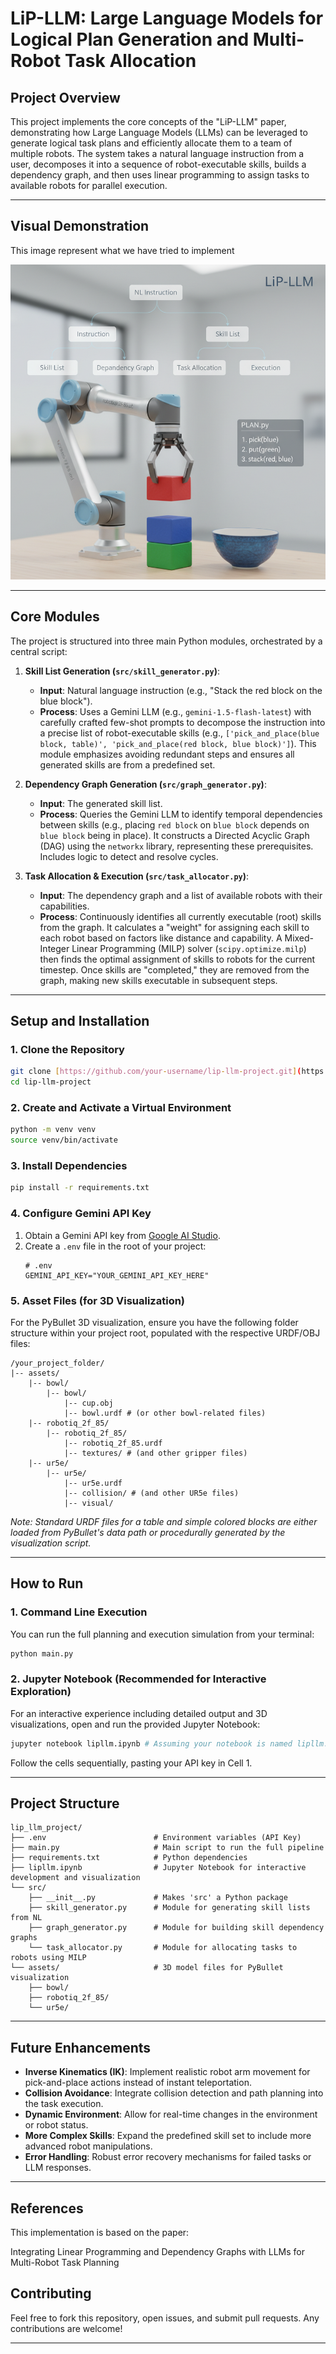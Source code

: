 # LiP-LLM: Large Language Models for Logical Plan Generation and Multi-Robot Task Allocation

## Project Overview

This project implements the core concepts of the "LiP-LLM" paper, demonstrating how Large Language Models (LLMs) can be leveraged to generate logical task plans and efficiently allocate them to a team of multiple robots. The system takes a natural language instruction from a user, decomposes it into a sequence of robot-executable skills, builds a dependency graph, and then uses linear programming to assign tasks to available robots for parallel execution.

---

## Visual Demonstration

This image represent what we have tried to implement 

![LiP-LLM Overview](assets/plot.png)

---

## Core Modules

The project is structured into three main Python modules, orchestrated by a central script:

1.  **Skill List Generation (`src/skill_generator.py`)**:
    * **Input**: Natural language instruction (e.g., "Stack the red block on the blue block").
    * **Process**: Uses a Gemini LLM (e.g., `gemini-1.5-flash-latest`) with carefully crafted few-shot prompts to decompose the instruction into a precise list of robot-executable skills (e.g., `['pick_and_place(blue block, table)', 'pick_and_place(red block, blue block)']`). This module emphasizes avoiding redundant steps and ensures all generated skills are from a predefined set.

2.  **Dependency Graph Generation (`src/graph_generator.py`)**:
    * **Input**: The generated skill list.
    * **Process**: Queries the Gemini LLM to identify temporal dependencies between skills (e.g., placing `red block` on `blue block` depends on `blue block` being in place). It constructs a Directed Acyclic Graph (DAG) using the `networkx` library, representing these prerequisites. Includes logic to detect and resolve cycles.

3.  **Task Allocation & Execution (`src/task_allocator.py`)**:
    * **Input**: The dependency graph and a list of available robots with their capabilities.
    * **Process**: Continuously identifies all currently executable (root) skills from the graph. It calculates a "weight" for assigning each skill to each robot based on factors like distance and capability. A Mixed-Integer Linear Programming (MILP) solver (`scipy.optimize.milp`) then finds the optimal assignment of skills to robots for the current timestep. Once skills are "completed," they are removed from the graph, making new skills executable in subsequent steps.

---

## Setup and Installation

### 1. Clone the Repository

```bash
git clone [https://github.com/your-username/lip-llm-project.git](https://github.com/your-username/lip-llm-project.git) # Replace with your repo URL
cd lip-llm-project
````

### 2\. Create and Activate a Virtual Environment

```bash
python -m venv venv
source venv/bin/activate
```

### 3\. Install Dependencies

```bash
pip install -r requirements.txt
```

### 4\. Configure Gemini API Key

1.  Obtain a Gemini API key from [Google AI Studio](https://aistudio.google.com/).
2.  Create a `.env` file in the root of your project:
    ```
    # .env
    GEMINI_API_KEY="YOUR_GEMINI_API_KEY_HERE"
    ```

### 5\. Asset Files (for 3D Visualization)

For the PyBullet 3D visualization, ensure you have the following folder structure within your project root, populated with the respective URDF/OBJ files:

```
/your_project_folder/
|-- assets/
    |-- bowl/
        |-- bowl/
            |-- cup.obj
            |-- bowl.urdf # (or other bowl-related files)
    |-- robotiq_2f_85/
        |-- robotiq_2f_85/
            |-- robotiq_2f_85.urdf
            |-- textures/ # (and other gripper files)
    |-- ur5e/
        |-- ur5e/
            |-- ur5e.urdf
            |-- collision/ # (and other UR5e files)
            |-- visual/
```

*Note: Standard URDF files for a table and simple colored blocks are either loaded from PyBullet's data path or procedurally generated by the visualization script.*

-----

## How to Run

### 1\. Command Line Execution

You can run the full planning and execution simulation from your terminal:

```bash
python main.py
```

### 2\. Jupyter Notebook (Recommended for Interactive Exploration)

For an interactive experience including detailed output and 3D visualizations, open and run the provided Jupyter Notebook:

```bash
jupyter notebook lipllm.ipynb # Assuming your notebook is named lipllm.ipynb
```

Follow the cells sequentially, pasting your API key in Cell 1.

-----

## Project Structure

```
lip_llm_project/
├── .env                        # Environment variables (API Key)
├── main.py                     # Main script to run the full pipeline
├── requirements.txt            # Python dependencies
├── lipllm.ipynb                # Jupyter Notebook for interactive development and visualization
└── src/
    ├── __init__.py             # Makes 'src' a Python package
    ├── skill_generator.py      # Module for generating skill lists from NL
    ├── graph_generator.py      # Module for building skill dependency graphs
    └── task_allocator.py       # Module for allocating tasks to robots using MILP
└── assets/                     # 3D model files for PyBullet visualization
    ├── bowl/
    ├── robotiq_2f_85/
    └── ur5e/
```

-----

## Future Enhancements

  * **Inverse Kinematics (IK)**: Implement realistic robot arm movement for pick-and-place actions instead of instant teleportation.
  * **Collision Avoidance**: Integrate collision detection and path planning into the task execution.
  * **Dynamic Environment**: Allow for real-time changes in the environment or robot status.
  * **More Complex Skills**: Expand the predefined skill set to include more advanced robot manipulations.
  * **Error Handling**: Robust error recovery mechanisms for failed tasks or LLM responses.

-----
## References
This implementation is based on the paper:

Integrating Linear Programming and Dependency Graphs with LLMs for Multi-Robot Task Planning

## Contributing

Feel free to fork this repository, open issues, and submit pull requests. Any contributions are welcome\!

-----



